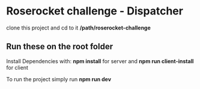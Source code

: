 # Roserocket challenge - Dispatcher

clone this project and cd to it **/path/roserocket-challenge**

## __Run these on the root folder__
Install Dependencies with: **npm install** for server and **npm run client-install** for client

To run the project simply run **npm run dev**

